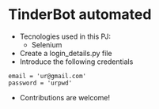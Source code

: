 # TinderBot automated

* Tecnologies used in this PJ:
  * Selenium
* Create a login_details.py file
* Introduce the following credentials

```
email = 'ur@gmail.com'
password = 'urpwd'
```

* Contributions are welcome!

